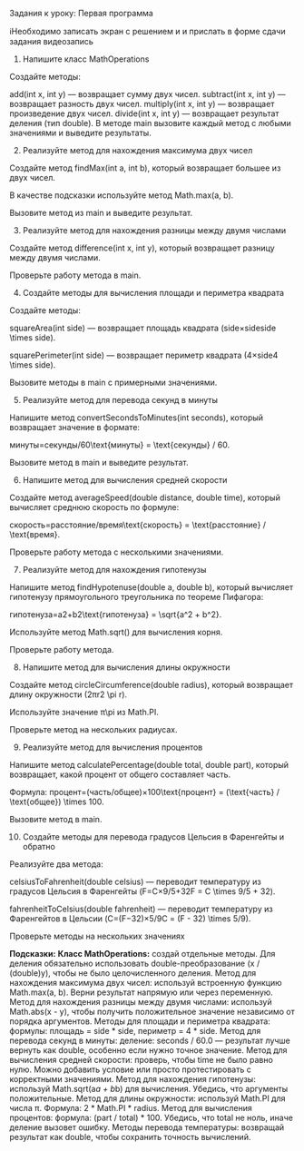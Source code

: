 Задания к уроку: Первая программа

ℹ️Необходимо записать экран с решением и и прислать в форме сдачи задания видеозапись

1. Напишите класс MathOperations

Создайте методы:

add(int x, int y) — возвращает сумму двух чисел.
subtract(int x, int y) — возвращает разность двух чисел.
multiply(int x, int y) — возвращает произведение двух чисел.
divide(int x, int y) — возвращает результат деления (тип double).
В методе main вызовите каждый метод с любыми значениями и выведите результаты.


2. Реализуйте метод для нахождения максимума двух чисел

Создайте метод findMax(int a, int b), который возвращает большее из двух чисел.

В качестве подсказки используйте метод Math.max(a, b).

Вызовите метод из main и выведите результат.


3. Реализуйте метод для нахождения разницы между двумя числами

Создайте метод difference(int x, int y), который возвращает разницу между двумя числами.

Проверьте работу метода в main.


4. Создайте методы для вычисления площади и периметра квадрата

Создайте методы:

squareArea(int side) — возвращает площадь квадрата (side×sideside \times side).

squarePerimeter(int side) — возвращает периметр квадрата (4×side4 \times side).

Вызовите методы в main с примерными значениями.


5. Реализуйте метод для перевода секунд в минуты

Напишите метод convertSecondsToMinutes(int seconds), который возвращает значение в формате:

минуты=секунды/60\text{минуты} = \text{секунды} / 60.

Вызовите метод в main и выведите результат.


6. Напишите метод для вычисления средней скорости

Создайте метод averageSpeed(double distance, double time), который вычисляет среднюю скорость по формуле:

скорость=расстояние/время\text{скорость} = \text{расстояние} / \text{время}.

Проверьте работу метода с несколькими значениями.


7. Реализуйте метод для нахождения гипотенузы

Напишите метод findHypotenuse(double a, double b), который вычисляет гипотенузу прямоугольного треугольника по теореме Пифагора:

гипотенуза=a2+b2\text{гипотенуза} = \sqrt{a^2 + b^2}.

Используйте метод Math.sqrt() для вычисления корня.

Проверьте работу метода.


8. Напишите метод для вычисления длины окружности

Создайте метод circleCircumference(double radius), который возвращает длину окружности (2πr2 \pi r).

Используйте значение π\pi из Math.PI.

Проверьте метод на нескольких радиусах.


9. Реализуйте метод для вычисления процентов

Напишите метод calculatePercentage(double total, double part), который возвращает, какой процент от общего составляет часть.

Формула: процент=(часть/общее)×100\text{процент} = (\text{часть} / \text{общее}) \times 100.

Вызовите метод в main.


10. Создайте методы для перевода градусов Цельсия в Фаренгейты и обратно

Реализуйте два метода:

celsiusToFahrenheit(double celsius) — переводит температуру из градусов Цельсия в Фаренгейты (F=C×9/5+32F = C \times 9/5 + 32).

fahrenheitToCelsius(double fahrenheit) — переводит температуру из Фаренгейтов в Цельсии (C=(F−32)×5/9C = (F - 32) \times 5/9).

Проверьте методы на нескольких значениях

**Подсказки:**
**Класс MathOperations:** создай отдельные методы. Для деления обязательно использовать double-преобразование (x / (double)y), чтобы не было целочисленного деления.
Метод для нахождения максимума двух чисел: используй встроенную функцию Math.max(a, b). Верни результат напрямую или через переменную.
Метод для нахождения разницы между двумя числами: используй Math.abs(x - y), чтобы получить положительное значение независимо от порядка аргументов.
Методы для площади и периметра квадрата: формулы: площадь = side * side, периметр = 4 * side.
Метод для перевода секунд в минуты: деление: seconds / 60.0 — результат лучше вернуть как double, особенно если нужно точное значение.
Метод для вычисления средней скорости: проверь, чтобы time не было равно нулю. Можно добавить условие или просто протестировать с корректными значениями.
Метод для нахождения гипотенузы: используй Math.sqrt(a*a + b*b) для вычисления. Убедись, что аргументы положительные.
Метод для длины окружности: используй Math.PI для числа π. Формула: 2 * Math.PI * radius.
Метод для вычисления процентов: формула: (part / total) * 100. Убедись, что total не ноль, иначе деление вызовет ошибку.
Методы перевода температуры: возвращай результат как double, чтобы сохранить точность вычислений.